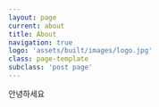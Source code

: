 ```yaml
---
layout: page
current: about
title: About
navigation: true
logo: 'assets/built/images/logo.jpg'
class: page-template
subclass: 'post page'
---
```


안녕하세요 